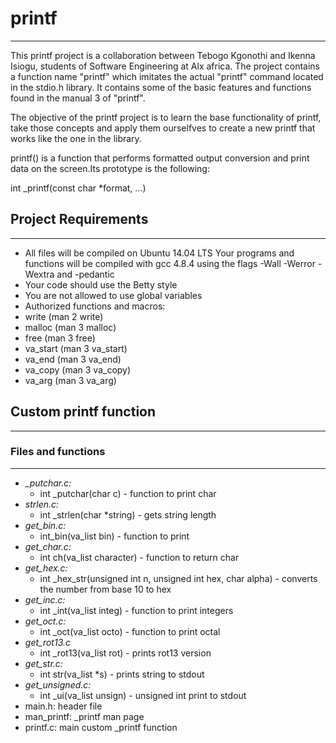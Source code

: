 # printf
-------------------------------------------------------------------------------
This printf project is a collaboration between Tebogo Kgonothi and Ikenna Isiogu, students of Software Engineering at Alx africa. The project contains a function name "printf" which imitates the actual "printf" command located in the stdio.h library. It contains some of the basic features and functions found in the manual 3 of "printf".

The objective of the printf project is to learn the base functionality of printf, take those concepts and apply them ourselfves to create a new printf that works like the one in the library.

printf() is a function that performs formatted output conversion and print data on the screen.Its prototype is the following:

int _printf(const char *format, ...)

## Project Requirements
------------------------------------------------------------------------------
- All files will be compiled on Ubuntu 14.04 LTS
Your programs and functions will be compiled with gcc 4.8.4 using the flags -Wall -Werror -Wextra and -pedantic
- Your code should use the Betty style
- You are not allowed to use global variables
- Authorized functions and macros:
- write (man 2 write)
- malloc (man 3 malloc)
- free (man 3 free)
- va_start (man 3 va_start)
- va_end (man 3 va_end)
- va_copy (man 3 va_copy)
- va_arg (man 3 va_arg)

## Custom printf function
------------------------------------------------------------------------------
### Files and functions
------------------------------------------------------------------------------

- *_putchar.c:*
	- int _putchar(char c) - function to print char
- *strlen.c:*
	- int _strlen(char *string) - gets string length
- *get_bin.c:*
	- int_bin(va_list bin) - function to print
- *get_char.c:*
	- int ch(va_list character) -  function to return char
- *get_hex.c:*
	- int _hex_str(unsigned int n, unsigned int hex, char alpha) - converts the number from base 10 to hex 
- *get_inc.c:*
	- int _int(va_list integ) - function to print integers
- *get_oct.c:*
	- int _oct(va_list octo) - function to print octal
- *get_rot13.c*
	- int _rot13(va_list rot) - prints rot13 version
- *get_str.c:*
	- int str(va_list *s) - prints string to stdout
- *get_unsigned.c:*
	- int _ui(va_list unsign) - unsigned int print to stdout
- main.h: header file
- man_printf: _printf man page
- printf.c: main custom _printf function 
	
   

   
